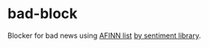 # bad-block
Blocker for bad news using [AFINN list](http://www2.imm.dtu.dk/pubdb/views/publication_details.php?id=6010) [ by sentiment library](https://www.npmjs.com/package/sentiment).